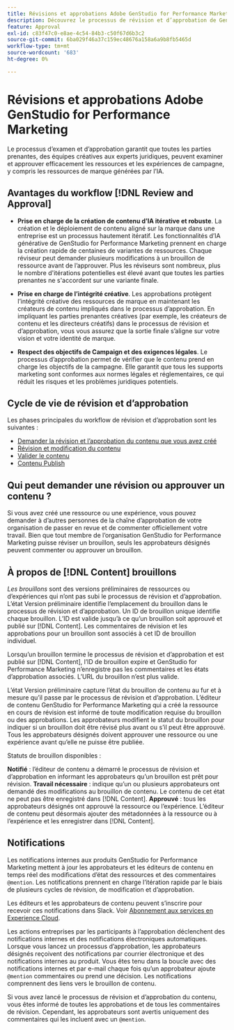 ```yaml
---
title: Révisions et approbations Adobe GenStudio for Performance Marketing
description: Découvrez le processus de révision et d’approbation de GenStudio for Performance Marketing.
feature: Approval
exl-id: c83f47c0-e8ae-4c54-84b3-c50f67d6b3c2
source-git-commit: 6ba029f46a37c159ec48676a158a6a9b8fb5465d
workflow-type: tm+mt
source-wordcount: '683'
ht-degree: 0%

---
```


# Révisions et approbations Adobe GenStudio for Performance Marketing

Le processus d’examen et d’approbation garantit que toutes les parties prenantes, des équipes créatives aux experts juridiques, peuvent examiner et approuver efficacement les ressources et les expériences de campagne, y compris les ressources de marque générées par l’IA.

## Avantages du workflow [!DNL Review and Approval]

* **Prise en charge de la création de contenu d’IA itérative et robuste**. La création et le déploiement de contenu aligné sur la marque dans une entreprise est un processus hautement itératif. Les fonctionnalités d’IA générative de GenStudio for Performance Marketing prennent en charge la création rapide de centaines de variantes de ressources. Chaque réviseur peut demander plusieurs modifications à un brouillon de ressource avant de l’approuver. Plus les réviseurs sont nombreux, plus le nombre d&#39;itérations potentielles est élevé avant que toutes les parties prenantes ne s&#39;accordent sur une variante finale.

* **Prise en charge de l’intégrité créative**. Les approbations protègent l’intégrité créative des ressources de marque en maintenant les créateurs de contenu impliqués dans le processus d’approbation. En impliquant les parties prenantes créatives (par exemple, les créateurs de contenu et les directeurs créatifs) dans le processus de révision et d’approbation, vous vous assurez que la sortie finale s’aligne sur votre vision et votre identité de marque.

* **Respect des objectifs de Campaign et des exigences légales**. Le processus d’approbation permet de vérifier que le contenu prend en charge les objectifs de la campagne. Elle garantit que tous les supports marketing sont conformes aux normes légales et réglementaires, ce qui réduit les risques et les problèmes juridiques potentiels.

## Cycle de vie de révision et d’approbation

Les phases principales du workflow de révision et d’approbation sont les suivantes :

* [Demander la révision et l’approbation du contenu que vous avez créé](./request-review.md)
* [Révision et modification du contenu](./review-and-edit.md)
* [Valider le contenu](./approve-content.md)
* [Contenu Publish](./publish-content.md)

## Qui peut demander une révision ou approuver un contenu ?

Si vous avez créé une ressource ou une expérience, vous pouvez demander à d’autres personnes de la chaîne d’approbation de votre organisation de passer en revue et de commenter officiellement votre travail. Bien que tout membre de l’organisation GenStudio for Performance Marketing puisse réviser un brouillon, seuls les approbateurs désignés peuvent commenter ou approuver un brouillon.

## À propos de [!DNL Content] brouillons

_Les brouillons_ sont des versions préliminaires de ressources ou d’expériences qui n’ont pas subi le processus de révision et d’approbation. L’état Version préliminaire identifie l’emplacement du brouillon dans le processus de révision et d’approbation. Un ID de brouillon unique identifie chaque brouillon. L’ID est valide jusqu’à ce qu’un brouillon soit approuvé et publié sur [!DNL Content]. Les commentaires de révision et les approbations pour un brouillon sont associés à cet ID de brouillon individuel.

Lorsqu’un brouillon termine le processus de révision et d’approbation et est publié sur [!DNL Content], l’ID de brouillon expire et GenStudio for Performance Marketing n’enregistre pas les commentaires et les états d’approbation associés. L’URL du brouillon n’est plus valide.

L’état Version préliminaire capture l’état du brouillon de contenu au fur et à mesure qu’il passe par le processus de révision et d’approbation. L’éditeur de contenu GenStudio for Performance Marketing qui a créé la ressource en cours de révision est informé de toute modification requise du brouillon ou des approbations. Les approbateurs modifient le statut du brouillon pour indiquer si un brouillon doit être révisé plus avant ou s’il peut être approuvé. Tous les approbateurs désignés doivent approuver une ressource ou une expérience avant qu’elle ne puisse être publiée.

Statuts de brouillon disponibles :

**Notifié** : l’éditeur de contenu a démarré le processus de révision et d’approbation en informant les approbateurs qu’un brouillon est prêt pour révision.
**Travail nécessaire** : indique qu’un ou plusieurs approbateurs ont demandé des modifications au brouillon de contenu. Le contenu de cet état ne peut pas être enregistré dans [!DNL Content].
**Approuvé** : tous les approbateurs désignés ont approuvé la ressource ou l’expérience. L’éditeur de contenu peut désormais ajouter des métadonnées à la ressource ou à l’expérience et les enregistrer dans [!DNL Content].

## Notifications

Les notifications internes aux produits GenStudio for Performance Marketing mettent à jour les approbateurs et les éditeurs de contenu en temps réel des modifications d’état des ressources et des commentaires `@mention`. Les notifications prennent en charge l’itération rapide par le biais de plusieurs cycles de révision, de modification et d’approbation.

Les éditeurs et les approbateurs de contenu peuvent s’inscrire pour recevoir ces notifications dans Slack. Voir [Abonnement aux services en Experience Cloud](https://experienceleague.adobe.com/en/docs/core-services/interface/features/account-preferences#slack).

Les actions entreprises par les participants à l’approbation déclenchent des notifications internes et des notifications électroniques automatiques. Lorsque vous lancez un processus d’approbation, les approbateurs désignés reçoivent des notifications par courrier électronique et des notifications internes au produit. Vous êtes tenu dans la boucle avec des notifications internes et par e-mail chaque fois qu’un approbateur ajoute `@mention` commentaires ou prend une décision. Les notifications comprennent des liens vers le brouillon de contenu.

Si vous avez lancé le processus de révision et d’approbation du contenu, vous êtes informé de toutes les approbations et de tous les commentaires de révision. Cependant, les approbateurs sont avertis uniquement des commentaires qui les incluent avec un `@mention`.
